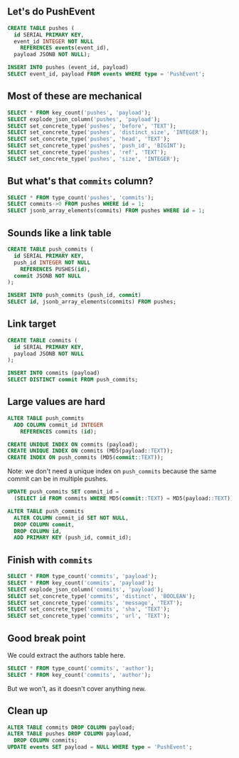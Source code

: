 ## Let's do PushEvent

```sql
CREATE TABLE pushes (
  id SERIAL PRIMARY KEY,
  event_id INTEGER NOT NULL
    REFERENCES events(event_id),
  payload JSONB NOT NULL);

INSERT INTO pushes (event_id, payload)
SELECT event_id, payload FROM events WHERE type = 'PushEvent';
```


## Most of these are mechanical

```sql
SELECT * FROM key_count('pushes', 'payload');
SELECT explode_json_column('pushes', 'payload');
SELECT set_concrete_type('pushes', 'before', 'TEXT');
SELECT set_concrete_type('pushes', 'distinct_size', 'INTEGER');
SELECT set_concrete_type('pushes', 'head', 'TEXT');
SELECT set_concrete_type('pushes', 'push_id', 'BIGINT');
SELECT set_concrete_type('pushes', 'ref', 'TEXT');
SELECT set_concrete_type('pushes', 'size', 'INTEGER');
```


## But what's that `commits` column?

```sql
SELECT * FROM type_count('pushes', 'commits');
SELECT commits->0 FROM pushes WHERE id = 1;
SELECT jsonb_array_elements(commits) FROM pushes WHERE id = 1;
```


## Sounds like a link table

```sql
CREATE TABLE push_commits (
  id SERIAL PRIMARY KEY,
  push_id INTEGER NOT NULL
    REFERENCES PUSHES(id),
  commit JSONB NOT NULL
);

INSERT INTO push_commits (push_id, commit)
SELECT id, jsonb_array_elements(commits) FROM pushes;
```


## Link target

```sql
CREATE TABLE commits (
  id SERIAL PRIMARY KEY,
  payload JSONB NOT NULL
);

INSERT INTO commits (payload)
SELECT DISTINCT commit FROM push_commits;
```


## Large values are hard

```sql
ALTER TABLE push_commits
  ADD COLUMN commit_id INTEGER
    REFERENCES commits (id);

CREATE UNIQUE INDEX ON commits (payload);
CREATE UNIQUE INDEX ON commits (MD5(payload::TEXT));
CREATE INDEX ON push_commits (MD5(commit::TEXT));
```

Note: we don't need a unique index on `push_commits` because the same commit
can be in multiple pushes.


```sql
UPDATE push_commits SET commit_id =
  (SELECT id FROM commits WHERE MD5(commit::TEXT) = MD5(payload::TEXT));

ALTER TABLE push_commits
  ALTER COLUMN commit_id SET NOT NULL,
  DROP COLUMN commit,
  DROP COLUMN id,
  ADD PRIMARY KEY (push_id, commit_id);
```


## Finish with `commits`

```sql
SELECT * FROM type_count('commits', 'payload');
SELECT * FROM key_count('commits', 'payload');
SELECT explode_json_column('commits', 'payload');
SELECT set_concrete_type('commits', 'distinct', 'BOOLEAN');
SELECT set_concrete_type('commits', 'message', 'TEXT');
SELECT set_concrete_type('commits', 'sha', 'TEXT');
SELECT set_concrete_type('commits', 'url', 'TEXT');
```


## Good break point

We could extract the authors table here.

```sql
SELECT * FROM type_count('commits', 'author');
SELECT * FROM key_count('commits', 'author');
```

But we won't, as it doesn't cover anything new.


## Clean up

```sql
ALTER TABLE commits DROP COLUMN payload;
ALTER TABLE pushes DROP COLUMN payload,
  DROP COLUMN commits;
UPDATE events SET payload = NULL WHERE type = 'PushEvent';
```
